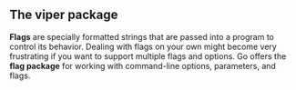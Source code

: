 ## The viper package

**Flags** are specially formatted strings that are passed into a program to control its behavior. 
Dealing with flags on your own might become very frustrating if you want to support multiple flags and options. 
Go offers the **flag package** for working with command-line options, parameters, and flags.